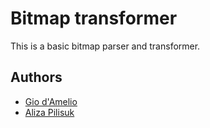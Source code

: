 # Bitmap transformer

This is a basic bitmap parser and transformer.

## Authors

  - [Gio d'Amelio](https://github.com/giodamelio)
  - [Aliza Pilisuk](https://github.com/aliza89p)
